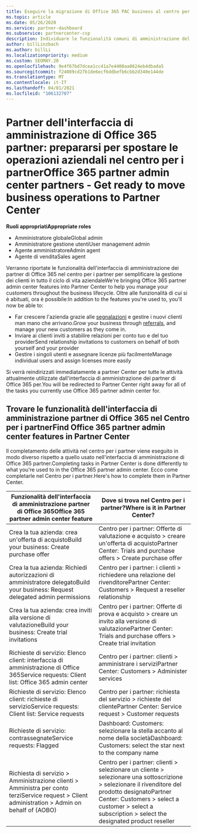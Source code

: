 ```yaml
---
title: Eseguire la migrazione di Office 365 PAC business al centro per i partner
ms.topic: article
ms.date: 05/26/2020
ms.service: partner-dashboard
ms.subservice: partnercenter-csp
description: Individuare le funzionalità comuni di amministrazione del partner di Office 365 (PAC), ad esempio creare richieste aziendali e di servizio, dopo la migrazione al centro per i partner.
author: billLinzbach
ms.author: billLi
ms.localizationpriority: medium
ms.custom: SEOMAY.20
ms.openlocfilehash: 9e4f67bd7dcea1cc41a7e4400aa0624eb4dbada5
ms.sourcegitcommit: f24089cd27b1de6ecf6ddbefb6cbb2d340e144de
ms.translationtype: MT
ms.contentlocale: it-IT
ms.lasthandoff: 04/01/2021
ms.locfileid: "106132707"
---
```

# <a name="office-365-partner-admin-center-partners---get-ready-to-move-business-operations-to-partner-center"></a><span data-ttu-id="91271-103">Partner dell'interfaccia di amministrazione di Office 365 partner: prepararsi per spostare le operazioni aziendali nel centro per i partner</span><span class="sxs-lookup"><span data-stu-id="91271-103">Office 365 partner admin center partners - Get ready to move business operations to Partner Center</span></span>

<span data-ttu-id="91271-104">**Ruoli appropriati**</span><span class="sxs-lookup"><span data-stu-id="91271-104">**Appropriate roles**</span></span>

- <span data-ttu-id="91271-105">Amministratore globale</span><span class="sxs-lookup"><span data-stu-id="91271-105">Global admin</span></span>
- <span data-ttu-id="91271-106">Amministratore gestione utenti</span><span class="sxs-lookup"><span data-stu-id="91271-106">User management admin</span></span>
- <span data-ttu-id="91271-107">Agente amministratore</span><span class="sxs-lookup"><span data-stu-id="91271-107">Admin agent</span></span>
- <span data-ttu-id="91271-108">Agente di vendita</span><span class="sxs-lookup"><span data-stu-id="91271-108">Sales agent</span></span>

<span data-ttu-id="91271-109">Verranno riportate le funzionalità dell'interfaccia di amministrazione dei partner di Office 365 nel centro per i partner per semplificare la gestione dei clienti in tutto il ciclo di vita aziendale</span><span class="sxs-lookup"><span data-stu-id="91271-109">We're bringing Office 365 partner admin center features into Partner Center to help you manage your customers throughout the business lifecycle.</span></span> <span data-ttu-id="91271-110">Oltre alle funzionalità di cui si è abituati, ora è possibile:</span><span class="sxs-lookup"><span data-stu-id="91271-110">In addition to the features you're used to, you'll now be able to:</span></span>

- <span data-ttu-id="91271-111">Far crescere l'azienda grazie alle [segnalazioni](referrals.md) e gestire i nuovi clienti man mano che arrivano.</span><span class="sxs-lookup"><span data-stu-id="91271-111">Grow your business through [referrals](referrals.md), and manage your new customers as they come in.</span></span>
- <span data-ttu-id="91271-112">Inviare ai clienti inviti a stabilire relazioni per conto tuo e del tuo provider</span><span class="sxs-lookup"><span data-stu-id="91271-112">Send relationship invitations to customers on behalf of both yourself and your provider</span></span>
- <span data-ttu-id="91271-113">Gestire i singoli utenti e assegnare licenze più facilmente</span><span class="sxs-lookup"><span data-stu-id="91271-113">Manage individual users and assign licenses more easily</span></span>

<span data-ttu-id="91271-114">Si verrà reindirizzati immediatamente a partner Center per tutte le attività attualmente utilizzate dall'interfaccia di amministrazione dei partner di Office 365 per.</span><span class="sxs-lookup"><span data-stu-id="91271-114">You will be redirected to Partner Center right away for all of the tasks you currently use Office 365 partner admin center for.</span></span>

## <a name="find-office-365-partner-admin-center-features-in-partner-center"></a><span data-ttu-id="91271-115">Trovare le funzionalità dell'interfaccia di amministrazione partner di Office 365 nel Centro per i partner</span><span class="sxs-lookup"><span data-stu-id="91271-115">Find Office 365 partner admin center features in Partner Center</span></span>

<span data-ttu-id="91271-116">Il completamento delle attività nel centro per i partner viene eseguito in modo diverso rispetto a quello usato nell'interfaccia di amministrazione di Office 365 partner.</span><span class="sxs-lookup"><span data-stu-id="91271-116">Completing tasks in Partner Center is done differently to what you're used to in the Office 365 partner admin center.</span></span> <span data-ttu-id="91271-117">Ecco come completarle nel Centro per i partner.</span><span class="sxs-lookup"><span data-stu-id="91271-117">Here's how to complete them in Partner Center.</span></span>

| <span data-ttu-id="91271-118">Funzionalità dell'interfaccia di amministrazione partner di Office 365</span><span class="sxs-lookup"><span data-stu-id="91271-118">Office 365 partner admin center feature</span></span>                       | <span data-ttu-id="91271-119">Dove si trova nel Centro per i partner?</span><span class="sxs-lookup"><span data-stu-id="91271-119">Where is it in Partner Center?</span></span> | 
|   -----------------------------------------------  | -------------- |
| <span data-ttu-id="91271-120">Crea la tua azienda: crea un'offerta di acquisto</span><span class="sxs-lookup"><span data-stu-id="91271-120">Build your business: Create purchase offer</span></span> | <span data-ttu-id="91271-121">Centro per i partner: Offerte di valutazione e acquisto > creare un'offerta di acquisto</span><span class="sxs-lookup"><span data-stu-id="91271-121">Partner Center: Trials and purchase offers > Create purchase offer</span></span> |
| <span data-ttu-id="91271-122">Crea la tua azienda: Richiedi autorizzazioni di amministratore delegato</span><span class="sxs-lookup"><span data-stu-id="91271-122">Build your business: Request delegated admin permissions</span></span> | <span data-ttu-id="91271-123">Centro per i partner: i clienti > richiedere una relazione del rivenditore</span><span class="sxs-lookup"><span data-stu-id="91271-123">Partner Center: Customers > Request a reseller relationship</span></span> |
| <span data-ttu-id="91271-124">Crea la tua azienda: crea inviti alla versione di valutazione</span><span class="sxs-lookup"><span data-stu-id="91271-124">Build your business: Create trial invitations</span></span> | <span data-ttu-id="91271-125">Centro per i partner: Offerte di prova e acquisto > creare un invito alla versione di valutazione</span><span class="sxs-lookup"><span data-stu-id="91271-125">Partner Center: Trials and purchase offers > Create trial invitation</span></span> |
| <span data-ttu-id="91271-126">Richieste di servizio: Elenco client: interfaccia di amministrazione di Office 365</span><span class="sxs-lookup"><span data-stu-id="91271-126">Service requests: Client list: Office 365 admin center</span></span> | <span data-ttu-id="91271-127">Centro per i partner: clienti > amministrare i servizi</span><span class="sxs-lookup"><span data-stu-id="91271-127">Partner Center: Customers > Administer services</span></span> |
| <span data-ttu-id="91271-128">Richieste di servizio: Elenco client: richieste di servizio</span><span class="sxs-lookup"><span data-stu-id="91271-128">Service requests: Client list: Service requests</span></span> | <span data-ttu-id="91271-129">Centro per i partner: richiesta del servizio > richieste del cliente</span><span class="sxs-lookup"><span data-stu-id="91271-129">Partner Center: Service request > Customer requests</span></span> |
| <span data-ttu-id="91271-130">Richieste di servizio: contrassegnate</span><span class="sxs-lookup"><span data-stu-id="91271-130">Service requests: Flagged</span></span> | <span data-ttu-id="91271-131">Dashboard: Customers: selezionare la stella accanto al nome della società</span><span class="sxs-lookup"><span data-stu-id="91271-131">Dashboard: Customers: select the star next to the company name</span></span> |
| <span data-ttu-id="91271-132">Richiesta di servizio > Amministrazione clienti > Amministra per conto terzi</span><span class="sxs-lookup"><span data-stu-id="91271-132">Service request > Client administration > Admin on behalf of (AOBO)</span></span> | <span data-ttu-id="91271-133">Centro per i partner: clienti > selezionare un cliente > selezionare una sottoscrizione > selezionare il rivenditore del prodotto designato</span><span class="sxs-lookup"><span data-stu-id="91271-133">Partner Center: Customers > select a customer > select a subscription > select the designated product reseller</span></span> |

